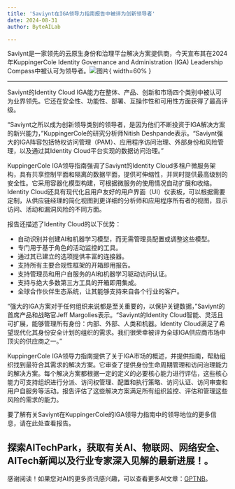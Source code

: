 ```yaml
---
title: 'Saviynt在IGA领导力指南报告中被评为创新领导者'
date: 2024-08-31
author: ByteAILab

---
```


Saviynt是一家领先的云原生身份和治理平台解决方案提供商，今天宣布其在2024年KuppingerCole Identity Governance and Administration (IGA) Leadership Compass中被认可为领导者。![图片](https://ai-techpark.com/wp-content/uploads/2024/08/Saviynt-N-960x540.jpg){ width=60% }

---
Saviynt的Identity Cloud IGA能力在整体、产品、创新和市场四个类别中被认可为业界领先。它还在安全性、功能性、部署、互操作性和可用性方面获得了最高评级。

“Saviynt之所以成为创新领导类别的领导者，是因为他们不断投资于IGA解决方案的新兴能力，”KuppingerCole的研究分析师Nitish Deshpande表示。“Saviynt强大的IGA阵容包括特权访问管理（PAM）、应用程序访问治理、外部身份和风险管理，以及通过其Identity Cloud平台实现的数据访问治理。”

KuppingerCole IGA领导指南强调了Saviynt的Identity Cloud多租户微服务架构，具有共享控制平面和隔离的数据平面，提供可伸缩性，并同时提供最高级别的安全性。它采用容器化模型构建，可根据微服务的使用情况自动扩展和收缩。Identity Cloud还具有现代化且用户友好的用户界面（UI）仪表板，可以根据需要定制，从供应链经理的简化视图到更详细的分析师和应用程序所有者的视图，显示访问、活动和漏洞风险的不同方面。

报告还描述了Identity Cloud的以下优势：
- 自动识别并创建AI和机器学习模型，而无需管理员配置或调整这些模型。
- 专门用于基于角色的活动监控的工具。
- 通过其已建立的选项提供丰富的连接器。
- 支持所有主要合规性框架的开箱即用报告。
- 支持管理员和用户自服务的AI和机器学习驱动访问认证。
- 支持与绝大多数第三方工具的开箱即用集成。
- 全球合作伙伴生态系统，让其能够支持来自各个行业的客户。

“强大的IGA方案对于任何组织来说都是至关重要的，以保护关键数据，”Saviynt的首席产品和战略官Jeff Margolies表示。“Saviynt的Identity Cloud智能、灵活且可扩展，能够管理所有身份：内部、外部、人类和机器。Identity Cloud满足了希望现代化其身份安全计划的组织的需求。我们很荣幸被评为全球IGA供应商市场中顶尖的供应商之一。”

KuppingerCole IGA领导力指南提供了关于IGA市场的概述，并提供指南，帮助组织找到最符合其需求的解决方案。它审查了提供身份生命周期管理和访问治理能力的解决方案。每个解决方案都根据一定的定义的必要核心能力进行评估，这些核心能力可支持组织进行分派、访问权管理、配置和执行策略、访问认证、访问审查和用户自服务等活动。报告评估了这些解决方案满足所有组织监控、评估和管理这些风险的需求的能力。

要了解有关Saviynt在KuppingerCole的IGA领导力指南中的领导地位的更多信息，请在此处查看报告。

探索AITechPark，获取有关AI、物联网、网络安全、AITech新闻以及行业专家深入见解的最新进展！。
---
感谢阅读！如果您对AI的更多资讯感兴趣，可以查看更多AI文章：[GPTNB](https://gptnb.com)。